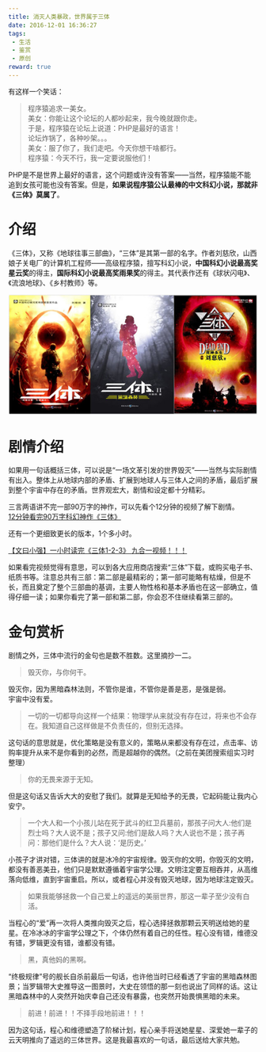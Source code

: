 ```yaml
---
title: 消灭人类暴政，世界属于三体
date: 2016-12-01 16:36:27
tags: 
 - 生活
 - 鉴赏
 - 原创
reward: true
---
```


有这样一个笑话：  

>程序猿追求一美女。  
美女：你能让这个论坛的人都吵起来，我今晚就跟你走。  
于是，程序猿在论坛上说道：PHP是最好的语言！   
论坛炸锅了，各种吵架。。。  
美女：服了你了，我们走吧。今天你想干啥都行。  
程序猿：今天不行，我一定要说服他们！

PHP是不是世界上最好的语言，这个问题或许没有答案——当然，程序猿能不能追到女孩可能也没有答案。但是，**如果说程序猿公认最棒的中文科幻小说，那就非《三体》莫属了**。

<!--more-->

# 介绍

《三体》，又称《地球往事三部曲》，“三体”是其第一部的名字。作者刘慈欣，山西娘子关电厂的计算机工程师——高级程序猿，擅写科幻小说，**中国科幻小说最高奖星云奖**的得主，**国际科幻小说最高奖雨果奖**的得主。其代表作还有《球状闪电》、《流浪地球》、《乡村教师》等。

![](../../qiniu/static/images/消灭人类暴政，世界属于三体/cover.jpg)

# 剧情介绍

如果用一句话概括三体，可以说是“一场文革引发的世界毁灭”——当然与实际剧情有出入。整体上从地球内部的矛盾、扩展到地球人与三体人之间的矛盾，最后扩展到整个宇宙中存在的矛盾。世界观宏大，剧情和设定都十分精彩。

三言两语讲不完一部90万字的神作，可以先看个12分钟的视频了解下剧情。  
[12分钟看完90万字科幻神作《三体》](https://v.qq.com/x/page/m0164hagtx4.html)

还有一个更细致更长的版本，1个多小时。

[【文曰小强】一小时读完《三体1-2-3》 九合一视频！！！](http://v.youku.com/v_show/id_XMTcxNTI5ODU0MA==.html)

如果看完视频觉得有意思，可以到各大应用商店搜索“三体”下载，或购买电子书、纸质书等。注意总共有三部：第二部是最精彩的；第一部可能略有枯燥，但是不长，而且奠定了整个三部曲的基调，主要人物性格和基本矛盾也在这一部确立，值得仔细一读；如果你看完了第一部和第二部，你会忍不住继续看第三部的。

# 金句赏析

剧情之外，三体中流行的金句也是数不胜数。这里摘抄一二。

>毁灭你，与你何干。

毁灭你，因为黑暗森林法则，不管你是谁，不管你是善是恶，是强是弱。  
宇宙中没有爱。

>一切的一切都导向这样一个结果：物理学从来就没有存在过，将来也不会存在。我知道自己这样做是不负责任的，但别无选择。

这句话的意思就是，优化策略是没有意义的，策略从来都没有存在过，点击率、访购率提升从来不是你看到的必然，而是超越你的偶然。（之前在美团搜索组实习时整理）

>你的无畏来源于无知。

但是这句话又告诉大大的安慰了我们。就算是无知给予的无畏，它起码能让我内心安宁。

>一个大人和一个小孩儿站在死于武斗的红卫兵墓前，那孩子问大人:他们是烈士吗？大人说不是；孩子又问:他们是敌人吗？大人说也不是；孩子再问：那他们是什么？大人说：‘是历史。’

小孩子才讲对错，三体讲的就是冰冷的宇宙规律。毁灭你的文明，你毁灭的文明，都没有善恶美丑，他们只是默默遵循着宇宙学公理。文明注定要互相吞并，从高维落向低维，直到宇宙重启。所以，或者程心并没有毁灭地球，因为地球注定毁灭。

>如果我能够拯救一个自己爱上的遥远的美丽世界，那这一辈子至少没有白活。

当程心的“爱”再一次将人类推向毁灭之后，程心选择拯救那颗云天明送给她的星星。在冷冰冰的宇宙学公理之下，个体仍然有着自己的任性。程心没有错，维德没有错，罗辑更没有错，谁都没有错。

>黑，真他妈的黑啊。

“终极规律”号的舰长自杀前最后一句话，也许他当时已经看透了宇宙的黑暗森林图景；当罗辑带大史推导这一图景时，大史在领悟的那一刻也说出了同样的话。这让黑暗森林中的人突然开始庆幸自己还没有暴露，也突然开始畏惧黑暗的未来。

>前进！前进！！不择手段地前进！！！

因为这句话，程心和维德塑造了阶梯计划，程心亲手将送她星星、深爱她一辈子的云天明推向了遥远的三体世界。这是我最喜欢的一句话，最后送给大家共勉。
